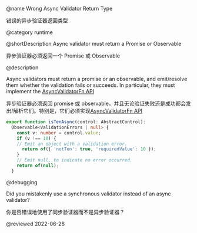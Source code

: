 @name Wrong Async Validator Return Type

错误的异步验证器返回类型

@category runtime

@shortDescription Async validator must return a Promise or Observable

异步验证器必须返回一个 Promise 或 Observable

@description

Async validators must return a promise or an observable, and emit/resolve them whether the validation fails or succeeds. In particular, they must implement the [AsyncValidatorFn API](api/forms/AsyncValidator)

异步验证器必须返回 promise 或 observable，并且无论验证失败还是成功都会发出/解析它们。特别是，它们必须实现[AsyncValidatorFn API](api/forms/AsyncValidator)

```typescript
export function isTenAsync(control: AbstractControl): 
  Observable<ValidationErrors | null> {
    const v: number = control.value;
    if (v !== 10) {
    // Emit an object with a validation error.
      return of({ 'notTen': true, 'requiredValue': 10 });
    }
    // Emit null, to indicate no error occurred.
    return of(null);
  }
```

@debugging

Did you mistakenly use a synchronous validator instead of an async validator?

你是否错误地使用了同步验证器而不是异步验证器？

<!-- links -->

<!-- external links -->

<!-- end links -->

@reviewed 2022-06-28